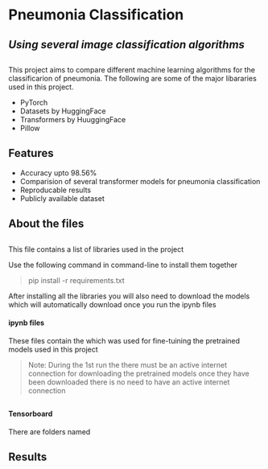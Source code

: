 # Pneumonia Classification
## _Using several image classification algorithms_

## 
## 
##
This project aims to compare different machine learning algorithms for the classificarion of pneumonia.
The following are some of the major libararies used in this project.

- PyTorch
- Datasets by HuggingFace
- Transformers by HuuggingFace
- Pillow

## Features

- Accuracy upto 98.56%
- Comparision of several transformer models for pneumonia classification
- Reproducable results
- Publicly available dataset
##
##

## About the files
##
##




This file contains a list of libraries used in the project

Use the following command in command-line to install them together
> pip install -r requirements.txt

After installing all the libraries you will also need to download the models which will automatically download once you run the ipynb files

#### ipynb files

These files contain the which was used for fine-tuining the pretrained models used in this project
> Note: During the 1st run the there must be an active internet connection for downloading the pretrained models once they have been downloaded there is no need to have an active internet connection
##

#### Tensorboard
There are folders named 

##
##
##
##

## Results

